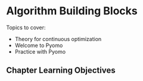# Algorithm Building Blocks

Topics to cover:
* Theory for continuous optimization
* Welcome to Pyomo
* Practice with Pyomo

## Chapter Learning Objectives
